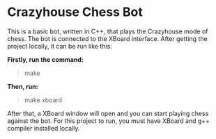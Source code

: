 # Crazyhouse Chess Bot

This is a basic bot, written in C++, that plays the Crazyhouse mode of chess. The bot is connected to the XBoard interface. After getting the project locally, it can be run like this:

**Firstly, run the command:**
>make

**Then, run:**
> make xboard

After that, a XBoard window will open and you can start playing chess against the bot.
For this project to run, you must have XBoard and g++ compiler installed locally.
